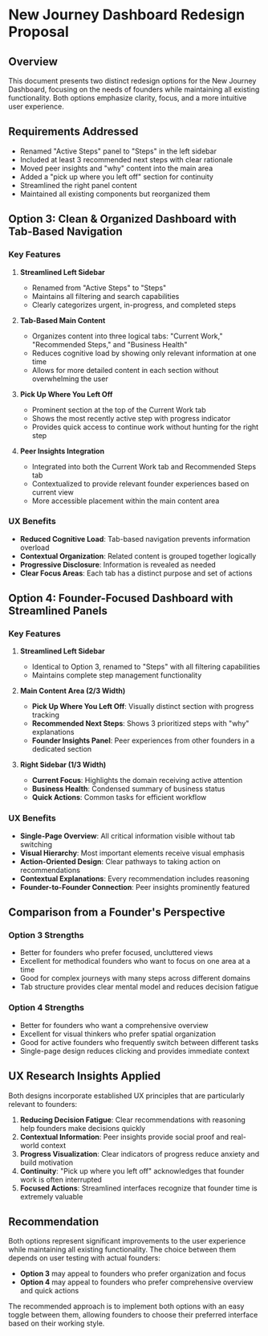 # New Journey Dashboard Redesign Proposal

## Overview

This document presents two distinct redesign options for the New Journey Dashboard, focusing on the needs of founders while maintaining all existing functionality. Both options emphasize clarity, focus, and a more intuitive user experience.

## Requirements Addressed

- Renamed "Active Steps" panel to "Steps" in the left sidebar
- Included at least 3 recommended next steps with clear rationale
- Moved peer insights and "why" content into the main area
- Added a "pick up where you left off" section for continuity
- Streamlined the right panel content
- Maintained all existing components but reorganized them

## Option 3: Clean & Organized Dashboard with Tab-Based Navigation

### Key Features

1. **Streamlined Left Sidebar**
   - Renamed from "Active Steps" to "Steps" 
   - Maintains all filtering and search capabilities
   - Clearly categorizes urgent, in-progress, and completed steps

2. **Tab-Based Main Content**
   - Organizes content into three logical tabs: "Current Work," "Recommended Steps," and "Business Health"
   - Reduces cognitive load by showing only relevant information at one time
   - Allows for more detailed content in each section without overwhelming the user

3. **Pick Up Where You Left Off**
   - Prominent section at the top of the Current Work tab
   - Shows the most recently active step with progress indicator
   - Provides quick access to continue work without hunting for the right step

4. **Peer Insights Integration**
   - Integrated into both the Current Work tab and Recommended Steps tab
   - Contextualized to provide relevant founder experiences based on current view
   - More accessible placement within the main content area

### UX Benefits

- **Reduced Cognitive Load**: Tab-based navigation prevents information overload
- **Contextual Organization**: Related content is grouped together logically
- **Progressive Disclosure**: Information is revealed as needed
- **Clear Focus Areas**: Each tab has a distinct purpose and set of actions

## Option 4: Founder-Focused Dashboard with Streamlined Panels

### Key Features

1. **Streamlined Left Sidebar**
   - Identical to Option 3, renamed to "Steps" with all filtering capabilities
   - Maintains complete step management functionality

2. **Main Content Area (2/3 Width)**
   - **Pick Up Where You Left Off**: Visually distinct section with progress tracking
   - **Recommended Next Steps**: Shows 3 prioritized steps with "why" explanations
   - **Founder Insights Panel**: Peer experiences from other founders in a dedicated section

3. **Right Sidebar (1/3 Width)**
   - **Current Focus**: Highlights the domain receiving active attention
   - **Business Health**: Condensed summary of business status
   - **Quick Actions**: Common tasks for efficient workflow

### UX Benefits

- **Single-Page Overview**: All critical information visible without tab switching
- **Visual Hierarchy**: Most important elements receive visual emphasis
- **Action-Oriented Design**: Clear pathways to taking action on recommendations
- **Contextual Explanations**: Every recommendation includes reasoning
- **Founder-to-Founder Connection**: Peer insights prominently featured

## Comparison from a Founder's Perspective

### Option 3 Strengths
- Better for founders who prefer focused, uncluttered views
- Excellent for methodical founders who want to focus on one area at a time
- Good for complex journeys with many steps across different domains
- Tab structure provides clear mental model and reduces decision fatigue

### Option 4 Strengths
- Better for founders who want a comprehensive overview
- Excellent for visual thinkers who prefer spatial organization
- Good for active founders who frequently switch between different tasks
- Single-page design reduces clicking and provides immediate context

## UX Research Insights Applied

Both designs incorporate established UX principles that are particularly relevant to founders:

1. **Reducing Decision Fatigue**: Clear recommendations with reasoning help founders make decisions quickly
2. **Contextual Information**: Peer insights provide social proof and real-world context
3. **Progress Visualization**: Clear indicators of progress reduce anxiety and build motivation
4. **Continuity**: "Pick up where you left off" acknowledges that founder work is often interrupted
5. **Focused Actions**: Streamlined interfaces recognize that founder time is extremely valuable

## Recommendation

Both options represent significant improvements to the user experience while maintaining all existing functionality. The choice between them depends on user testing with actual founders:

- **Option 3** may appeal to founders who prefer organization and focus
- **Option 4** may appeal to founders who prefer comprehensive overview and quick actions

The recommended approach is to implement both options with an easy toggle between them, allowing founders to choose their preferred interface based on their working style.
